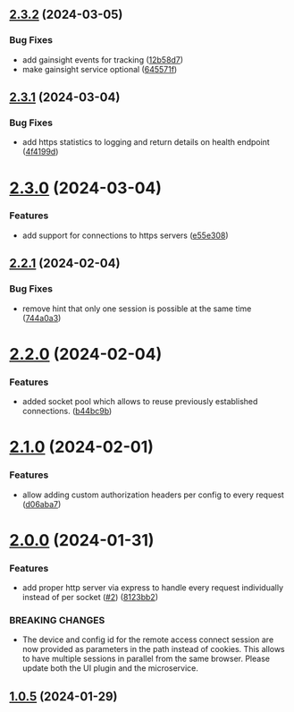 ## [2.3.2](https://github.com/SoftwareAG/cumulocity-remote-access-cloud-http-proxy/compare/v2.3.1...v2.3.2) (2024-03-05)


### Bug Fixes

* add gainsight events for tracking ([12b58d7](https://github.com/SoftwareAG/cumulocity-remote-access-cloud-http-proxy/commit/12b58d7b01899f9bcfb350044618fcf9dff5a893))
* make gainsight service optional ([645571f](https://github.com/SoftwareAG/cumulocity-remote-access-cloud-http-proxy/commit/645571f14c21321bf404699b5f7bee2228f10cb0))

## [2.3.1](https://github.com/SoftwareAG/cumulocity-remote-access-cloud-http-proxy/compare/v2.3.0...v2.3.1) (2024-03-04)


### Bug Fixes

* add https statistics to logging and return details on health endpoint ([4f4199d](https://github.com/SoftwareAG/cumulocity-remote-access-cloud-http-proxy/commit/4f4199dd70bc01c0920c48b142a126479ca8018d))

# [2.3.0](https://github.com/SoftwareAG/cumulocity-remote-access-cloud-http-proxy/compare/v2.2.1...v2.3.0) (2024-03-04)


### Features

* add support for connections to https servers ([e55e308](https://github.com/SoftwareAG/cumulocity-remote-access-cloud-http-proxy/commit/e55e3081be42711c1551c0b5777e4752aa1b7f57))

## [2.2.1](https://github.com/SoftwareAG/cumulocity-remote-access-cloud-http-proxy/compare/v2.2.0...v2.2.1) (2024-02-04)


### Bug Fixes

* remove hint that only one session is possible at the same time ([744a0a3](https://github.com/SoftwareAG/cumulocity-remote-access-cloud-http-proxy/commit/744a0a394d55064cf027e513f96e3f809cf8b18d))

# [2.2.0](https://github.com/SoftwareAG/cumulocity-remote-access-cloud-http-proxy/compare/v2.1.0...v2.2.0) (2024-02-04)


### Features

* added socket pool which allows to reuse previously established connections. ([b44bc9b](https://github.com/SoftwareAG/cumulocity-remote-access-cloud-http-proxy/commit/b44bc9b2c924a07759783e2dabf6d6f95f45c975))

# [2.1.0](https://github.com/SoftwareAG/cumulocity-remote-access-cloud-http-proxy/compare/v2.0.0...v2.1.0) (2024-02-01)


### Features

* allow adding custom authorization headers per config to every request ([d06aba7](https://github.com/SoftwareAG/cumulocity-remote-access-cloud-http-proxy/commit/d06aba7ea6fb643b4eb8f54c7eaa0ec1e8d3e9db))

# [2.0.0](https://github.com/SoftwareAG/cumulocity-remote-access-cloud-http-proxy/compare/v1.0.5...v2.0.0) (2024-01-31)


### Features

* add proper http server via express to handle every request individually instead of per socket ([#2](https://github.com/SoftwareAG/cumulocity-remote-access-cloud-http-proxy/issues/2)) ([8123bb2](https://github.com/SoftwareAG/cumulocity-remote-access-cloud-http-proxy/commit/8123bb2591941ae06cf691d3afe4a21da757d6b8))


### BREAKING CHANGES

* The device and config id for the remote access connect session are now provided as parameters in the path instead of cookies. This allows to have multiple sessions in parallel from the same browser. Please update both the UI plugin and the microservice.

## [1.0.5](https://github.com/SoftwareAG/cumulocity-remote-access-cloud-http-proxy/compare/v1.0.4...v1.0.5) (2024-01-29)
